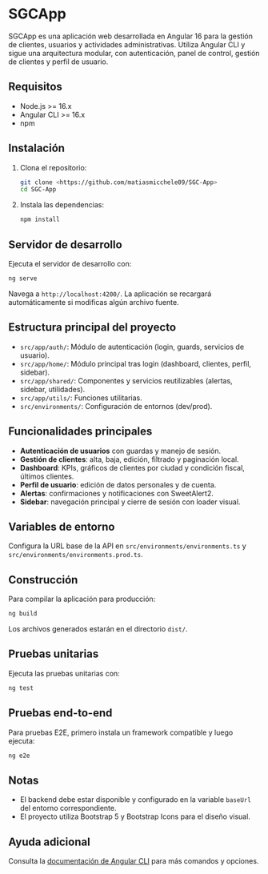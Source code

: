 # SGCApp

SGCApp es una aplicación web desarrollada en Angular 16 para la gestión de clientes, usuarios y actividades administrativas. Utiliza Angular CLI y sigue una arquitectura modular, con autenticación, panel de control, gestión de clientes y perfil de usuario.

## Requisitos

- Node.js >= 16.x
- Angular CLI >= 16.x
- npm

## Instalación

1. Clona el repositorio:
   ```sh
   git clone <https://github.com/matiasmicchele09/SGC-App>
   cd SGC-App
   ```
2. Instala las dependencias:
   ```sh
   npm install
   ```

## Servidor de desarrollo

Ejecuta el servidor de desarrollo con:
```sh
ng serve
```
Navega a `http://localhost:4200/`. La aplicación se recargará automáticamente si modificas algún archivo fuente.

## Estructura principal del proyecto

- `src/app/auth/`: Módulo de autenticación (login, guards, servicios de usuario).
- `src/app/home/`: Módulo principal tras login (dashboard, clientes, perfil, sidebar).
- `src/app/shared/`: Componentes y servicios reutilizables (alertas, sidebar, utilidades).
- `src/app/utils/`: Funciones utilitarias.
- `src/environments/`: Configuración de entornos (dev/prod).

## Funcionalidades principales

- **Autenticación de usuarios** con guardas y manejo de sesión.
- **Gestión de clientes**: alta, baja, edición, filtrado y paginación local.
- **Dashboard**: KPIs, gráficos de clientes por ciudad y condición fiscal, últimos clientes.
- **Perfil de usuario**: edición de datos personales y de cuenta.
- **Alertas**: confirmaciones y notificaciones con SweetAlert2.
- **Sidebar**: navegación principal y cierre de sesión con loader visual.

## Variables de entorno

Configura la URL base de la API en `src/environments/environments.ts` y `src/environments/environments.prod.ts`.

## Construcción

Para compilar la aplicación para producción:
```sh
ng build
```
Los archivos generados estarán en el directorio `dist/`.

## Pruebas unitarias

Ejecuta las pruebas unitarias con:
```sh
ng test
```

## Pruebas end-to-end

Para pruebas E2E, primero instala un framework compatible y luego ejecuta:
```sh
ng e2e
```

## Notas

- El backend debe estar disponible y configurado en la variable `baseUrl` del entorno correspondiente.
- El proyecto utiliza Bootstrap 5 y Bootstrap Icons para el diseño visual.

## Ayuda adicional

Consulta la [documentación de Angular CLI](https://angular.io/cli) para más comandos y opciones.
